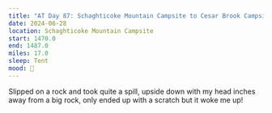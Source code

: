 ```yaml
---
title: "AT Day 87: Schaghticoke Mountain Campsite to Cesar Brook Campsite"
date: 2024-06-28
location: Schaghticoke Mountain Campsite
start: 1470.0
end: 1487.0
miles: 17.0
sleep: Tent
mood: 🙂
---
```

Slipped on a rock and took quite a spill, upside down with my head inches away from a big rock, only ended up
with a scratch but it woke me up!